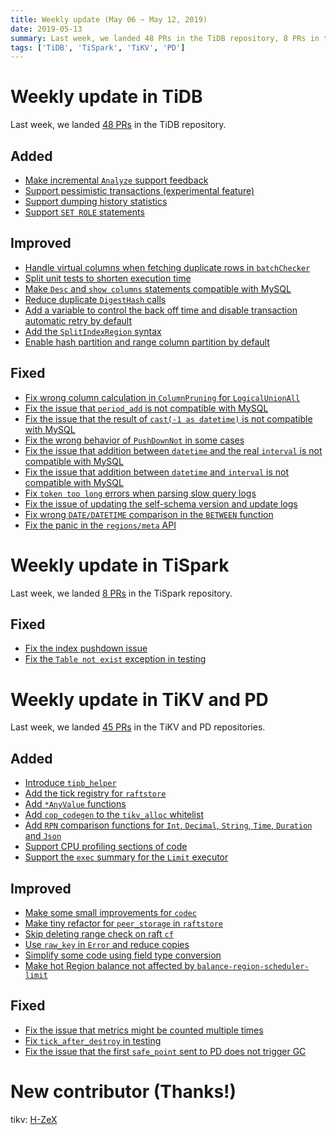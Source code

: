 ```yaml
---
title: Weekly update (May 06 ~ May 12, 2019)
date: 2019-05-13
summary: Last week, we landed 48 PRs in the TiDB repository, 8 PRs in the TiSpark repository, and 45 PRs in the TiKV and PD repositories.
tags: ['TiDB', 'TiSpark', 'TiKV', 'PD']
---
```


# Weekly update in TiDB

Last week, we landed [48 PRs](https://github.com/pingcap/tidb/pulls?utf8=%E2%9C%93&q=is%3Apr+is%3Amerged+merged%3A2019-05-06..2019-05-12+) in the TiDB repository.

## Added

- [Make incremental `Analyze` support feedback](https://github.com/pingcap/tidb/pull/10355)
- [Support pessimistic transactions (experimental feature)](https://github.com/pingcap/tidb/pull/10297)
- [Support dumping history statistics](https://github.com/pingcap/tidb/pull/10291)
- [Support `SET ROLE` statements](https://github.com/pingcap/tidb/pull/10268)

## Improved

- [Handle virtual columns when fetching duplicate rows in `batchChecker`](https://github.com/pingcap/tidb/pull/10370)
- [Split unit tests to shorten execution time](https://github.com/pingcap/tidb/pull/10364)
- [Make `Desc` and `show columns` statements compatible with MySQL](https://github.com/pingcap/tidb/pull/10358)
- [Reduce duplicate `DigestHash` calls](https://github.com/pingcap/tidb/pull/10352)
- [Add a variable to control the back off time and disable transaction automatic retry by default](https://github.com/pingcap/tidb/pull/10266)
- [Add the `SplitIndexRegion` syntax](https://github.com/pingcap/tidb/pull/10203)
- [Enable hash partition and range column partition by default](https://github.com/pingcap/tidb/pull/9936)

## Fixed

- [Fix wrong column calculation in `ColumnPruning` for `LogicalUnionAll`](https://github.com/pingcap/tidb/pull/10384)
- [Fix the issue that `period_add` is not compatible with MySQL](https://github.com/pingcap/tidb/pull/10380)
- [Fix the issue that the result of `cast(-1 as datetime)` is not compatible with MySQL](https://github.com/pingcap/tidb/pull/10368)
- [Fix the wrong behavior of `PushDownNot` in some cases](https://github.com/pingcap/tidb/pull/10363)
- [Fix the issue that addition between `datetime` and the real `interval` is not compatible with MySQL](https://github.com/pingcap/tidb/pull/10347)
- [Fix the issue that addition between `datetime` and `interval` is not compatible with MySQL](https://github.com/pingcap/tidb/pull/10329)
- [Fix `token too long` errors when parsing slow query logs](https://github.com/pingcap/tidb/pull/10328)
- [Fix the issue of updating the self-schema version and update logs](https://github.com/pingcap/tidb/pull/10324)
- [Fix wrong `DATE/DATETIME` comparison in the `BETWEEN` function](https://github.com/pingcap/tidb/pull/10313)
- [Fix the panic in the `regions/meta` API](https://github.com/pingcap/tidb/pull/10222)

# Weekly update in TiSpark

Last week, we landed [8 PRs](https://github.com/pingcap/tispark/pulls?utf8=%E2%9C%93&q=is%3Apr+is%3Amerged+merged%3A2019-05-06..2019-05-12+) in the TiSpark repository.

## Fixed

- [Fix the index pushdown issue](https://github.com/pingcap/tispark/pull/697)
- [Fix the `Table not exist` exception in testing](https://github.com/pingcap/tispark/pull/710)

# Weekly update in TiKV and PD

Last week, we landed [45 PRs](https://github.com/search?q=repo%3Atikv%2Ftikv+repo%3Apingcap%2Fpd+is%3Apr+is%3Amerged+merged%3A2019-05-06..2019-05-12&type=Issues) in the TiKV and PD repositories.

## Added

* [Introduce `tipb_helper`](https://github.com/tikv/tikv/pull/4634)
* [Add the tick registry for `raftstore`](https://github.com/tikv/tikv/pull/4632)
* [Add `*AnyValue` functions](https://github.com/tikv/tikv/pull/4629)
* [Add `cop_codegen` to the `tikv_alloc` whitelist](https://github.com/tikv/tikv/pull/4626)
* [Add `RPN` comparison functions for `Int`, `Decimal`, `String`, `Time`, `Duration` and `Json`](https://github.com/tikv/tikv/pull/4625)
* [Support CPU profiling sections of code](https://github.com/tikv/tikv/pull/3971)
* [Support the `exec` summary for the `Limit` executor](https://github.com/tikv/tikv/pull/4599)

## Improved

* [Make some small improvements for `codec`](https://github.com/tikv/tikv/pull/4664)
* [Make tiny refactor for `peer_storage` in `raftstore`](https://github.com/tikv/tikv/pull/4668)
* [Skip deleting range check on raft `cf`](https://github.com/tikv/tikv/pull/4663)
* [Use `raw_key` in `Error` and reduce copies](https://github.com/tikv/tikv/pull/4631)
* [Simplify some code using field type conversion](https://github.com/tikv/tikv/pull/4649)
* [Make hot Region balance not affected by `balance-region-scheduler-limit`](https://github.com/pingcap/pd/pull/1522)

## Fixed

* [Fix the issue that metrics might be counted multiple times](https://github.com/tikv/tikv/pull/4654)
* [Fix `tick_after_destroy` in testing](https://github.com/tikv/tikv/pull/4647)
* [Fix the issue that the first `safe_point` sent to PD does not trigger GC](https://github.com/tikv/tikv/pull/4641)

# New contributor (Thanks!)

tikv: [H-ZeX](https://github.com/H-ZeX)